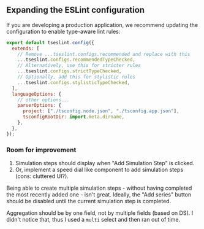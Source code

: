 ## Expanding the ESLint configuration

If you are developing a production application, we recommend updating the configuration to enable type-aware lint rules:

```js
export default tseslint.config({
  extends: [
    // Remove ...tseslint.configs.recommended and replace with this
    ...tseslint.configs.recommendedTypeChecked,
    // Alternatively, use this for stricter rules
    ...tseslint.configs.strictTypeChecked,
    // Optionally, add this for stylistic rules
    ...tseslint.configs.stylisticTypeChecked,
  ],
  languageOptions: {
    // other options...
    parserOptions: {
      project: ["./tsconfig.node.json", "./tsconfig.app.json"],
      tsconfigRootDir: import.meta.dirname,
    },
  },
});
```

### Room for improvement

1. Simulation steps should display when "Add Simulation Step" is clicked.
2. Or, implement a speed dial like component to add simulation steps (cons: cluttered UI?).

Being able to create multiple simulation steps - without having completed the most recently added one - isn't great.
Ideally, the "Add series" button should be disabled until the current simulation step is completed.

Aggregation should be by one field, not by multiple fields (based on DS). I didn't notice that, thus I used a `multi` select and then ran out of time.

